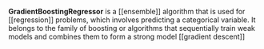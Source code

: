 **GradientBoostingRegressor** is a [[ensemble]] algorithm that is used for [[regression]] problems, which involves predicting a categorical variable. It belongs to the family of boosting or algorithms that sequentially train weak models and combines them to form a strong model [[gradient descent]]